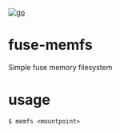 [![go](https://img.shields.io/badge/lang-Go%20-blue.svg)]()

# fuse-memfs

Simple fuse memory filesystem

# usage

```
$ memfs <mountpoint>
```
